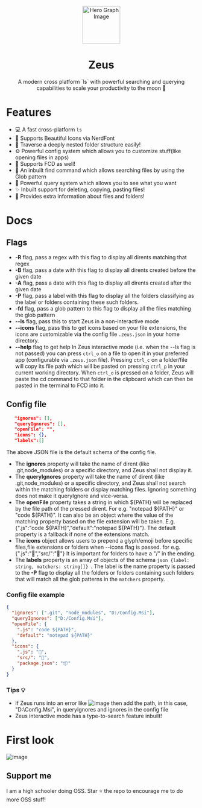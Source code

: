 <p align="center">
  <img width="100px" src="https://api.iconify.design/noto-v1:telescope.svg" align="center" alt="Hero Graph Image" />
  <h1 align="center">Zeus </h1>
  <p align="center"> A modern cross platform `ls` with powerful searching and querying capabilities to scale your productivity to the moon 🚀
  </p>
</p>

# Features

- 💻 A fast cross-platform `ls`
- 🎨 Supports Beautiful Icons via NerdFont
- 📁 Traverse a deeply nested folder structure easily!
- ⚙ Powerful config system which allows you to customize stuff(like opening files in apps)
- 💪 Supports FCD as well!
- 🔎 An inbuilt find command which allows searching files by using the Glob pattern
- 🧐 Powerful query system which allows you to see what you want
- ✨ Inbuilt support for deleting, copying, pasting files!
- 📄 Provides extra information about files and folders!

# Docs

## Flags

- **-R** flag, pass a regex with this flag to display all dirents matching that regex
- **-B** flag, pass a date with this flag to display all dirents created before the given date
- **-A** flag, pass a date with this flag to display all dirents created after the given date
- **-P** flag, pass a label with this flag to display all the folders classifying as the label or folders containing these such folders.
- **-fd** flag, pass a glob pattern to this flag to display all the files matching the glob pattern
- **--ls** flag, pass this to start Zeus in a non-interactive mode
- **--icons** flag, pass this to get icons based on your file extensions, the icons are customizable via the config file `.zeus.json` in your home directory.
- **--help** flag to get help
  In Zeus interactive mode (i.e. when the --ls flag is not passed) you can press `ctrl_o` on a file to open it in your preferred app (configurable via `.zeus.json` file). Pressing `ctrl_c` on a folder/file will copy its file path which will be pasted on pressing `ctrl_p` in your current working directory. When `ctrl_o` is pressed on a folder, Zeus will paste the cd command to that folder in the clipboard which can then be pasted in the terminal to FCD into it.

## Config file

```json
   "ignores": [],
   "queryIgnores": [],
   "openFile": "",
   "icons": {},
   "labels":[]
```

The above JSON file is the default schema of the config file.

- The **ignores** property will take the name of dirent (like .git,node_modules) or a specific directory, and Zeus shall not display it.
- The **queryIgnores** property will take the name of dirent (like .git,node_modules) or a specific directory, and Zeus shall not search within the matching folders or display matching files. Ignoring something does not make it queryIgnore and vice-versa.
- The **openFile** property takes a string in which ${PATH} will be replaced by the file path of the pressed dirent. For e.g. "notepad ${PATH}" or "code ${PATH}". It can also be an object where the value of the matching property based on the file extension will be taken. E.g. {".js":"code ${PATH}","default":"notepad ${PATH}"}. The default property is a fallback if none of the extensions match.
- The **icons** object allows users to prepend a glyph/emoji before specific files,file extensions or folders when --icons flag is passed. for e.g. {".js":"🎄","src/":"🎉"} It is important for folders to have a "/" in the ending.
- The **labels** property is an array of objects of the schema ```json {label: string, matchers: string[]} ```. The label is the name property is passed to the **-P** flag to display all the folders or folders containing such folders that will match all the glob patterns in the `matchers` property.
### Config file example

```json
{
  "ignores": [".git", "node_modules", "D:/Config.Msi"],
  "queryIgnores": ["D:/Config.Msi"],
  "openFile": {
    ".js": "code ${PATH}",
    "default": "notepad ${PATH}"
  },
  "icons": {
    ".js": "🎄",
    "src/": "🎉",
    "package.json": "📦"
  }
}
```

### Tips 💡

- If Zeus runs into an error like ![image](https://user-images.githubusercontent.com/58482194/140915256-eebd0428-194f-4caf-b2ea-e543e401fbe7.png) then add the path, in this case, "D:\Config.Msi", in queryIgnores and ignores in the config file
- Zeus interactive mode has a type-to-search feature inbuilt!

# First look

![image](https://user-images.githubusercontent.com/58482194/139567326-6e24585b-39cd-4cbc-a828-4f6621bdb6ed.png)

## Support me

I am a high schooler doing OSS. Star ⭐ the repo to encourage me to do more OSS stuff!

